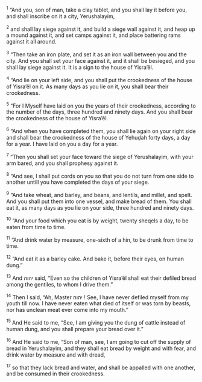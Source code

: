 <sup>1</sup> “And you, son of man, take a clay tablet, and you shall lay it before you, and shall inscribe on it a city, Yerushalayim,

<sup>2</sup> and shall lay siege against it, and build a siege wall against it, and heap up a mound against it, and set camps against it, and place battering rams against it all around.

<sup>3</sup> “Then take an iron plate, and set it as an iron wall between you and the city. And you shall set your face against it, and it shall be besieged, and you shall lay siege against it. It is a sign to the house of Yisra’ĕl.

<sup>4</sup> “And lie on your left side, and you shall put the crookedness of the house of Yisra’ĕl on it. As many days as you lie on it, you shall bear their crookedness.

<sup>5</sup> “For I Myself have laid on you the years of their crookedness, according to the number of the days, three hundred and ninety days. And you shall bear the crookedness of the house of Yisra’ĕl.

<sup>6</sup> “And when you have completed them, you shall lie again on your right side and shall bear the crookedness of the house of Yehuḏah forty days, a day for a year. I have laid on you a day for a year.

<sup>7</sup> “Then you shall set your face toward the siege of Yerushalayim, with your arm bared, and you shall prophesy against it.

<sup>8</sup> “And see, I shall put cords on you so that you do not turn from one side to another untill you have completed the days of your siege.

<sup>9</sup> “And take wheat, and barley, and beans, and lentils, and millet, and spelt. And you shall put them into one vessel, and make bread of them. You shall eat it, as many days as you lie on your side, three hundred and ninety days.

<sup>10</sup> “And your food which you eat is by weight, twenty sheqels a day, to be eaten from time to time.

<sup>11</sup> “And drink water by measure, one-sixth of a hin, to be drunk from time to time.

<sup>12</sup> “And eat it as a barley cake. And bake it, before their eyes, on human dung.”

<sup>13</sup> And יהוה said, “Even so the children of Yisra’ĕl shall eat their defiled bread among the gentiles, to whom I drive them.”

<sup>14</sup> Then I said, “Ah, Master יהוה ! See, I have never defiled myself from my youth till now. I have never eaten what died of itself or was torn by beasts, nor has unclean meat ever come into my mouth.”

<sup>15</sup> And He said to me, “See, I am giving you the dung of cattle instead of human dung, and you shall prepare your bread over it.”

<sup>16</sup> And He said to me, “Son of man, see, I am going to cut off the supply of bread in Yerushalayim, and they shall eat bread by weight and with fear, and drink water by measure and with dread,

<sup>17</sup> so that they lack bread and water, and shall be appalled with one another, and be consumed in their crookedness.

